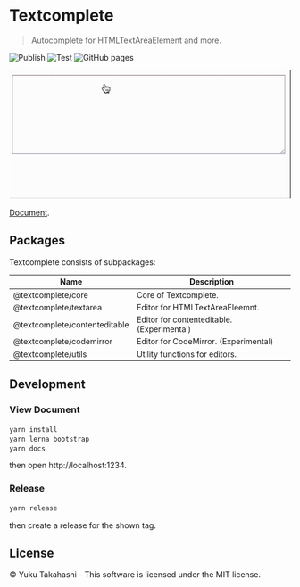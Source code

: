 # Textcomplete

> Autocomplete for HTMLTextAreaElement and more.

![Publish](https://github.com/yuku/textcomplete/workflows/Publish/badge.svg)
![Test](https://github.com/yuku/textcomplete/workflows/Test/badge.svg)
![GitHub pages](https://github.com/yuku/textcomplete/workflows/GitHub%20pages/badge.svg)

![](./docs/images/demo.gif)

[Document](https://yuku.takahashi.coffee/textcomplete/).

## Packages

Textcomplete consists of subpackages:

Name                          | Description
------------------------------|-------------------------------------------
@textcomplete/core            | Core of Textcomplete.
@textcomplete/textarea        | Editor for HTMLTextAreaEleemnt.
@textcomplete/contenteditable | Editor for contenteditable. (Experimental)
@textcomplete/codemirror      | Editor for CodeMirror. (Experimental)
@textcomplete/utils           | Utility functions for editors.

## Development

### View Document

```bash
yarn install
yarn lerna bootstrap
yarn docs
```

then open http://localhost:1234.

### Release

```bash
yarn release
```

then create a release for the shown tag.

## License

&copy; Yuku Takahashi - This software is licensed under the MIT license.
